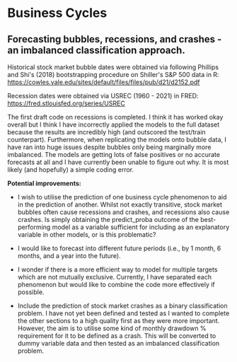 # Business Cycles
## Forecasting bubbles, recessions, and crashes - an imbalanced classification approach.

Historical stock market bubble dates were obtained via following Phillips and Shi's (2018) bootstrapping procedure on Shiller's S&P 500 data in R: https://cowles.yale.edu/sites/default/files/files/pub/d21/d2152.pdf
 
Recession dates were obtained via USREC (1960 - 2021) in FRED: https://fred.stlouisfed.org/series/USREC
 
The first draft code on recessions is completed. I think it has worked okay overall but I think I have incorrectly applied the models to the full dataset because the results are incredibly high (and outscored the test/train counterpart). Furthermore, when replicating the models onto bubble data, I have ran into huge issues despite bubbles only being marginally more imbalanced. The models are getting lots of false positives or no accurate forecasts at all and I have currently been unable to figure out why. It is most likely (and hopefully) a simple coding error.

**Potential improvements:**

- I wish to utilise the prediction of one business cycle phenomenon to aid in the prediction of another. Whilst not exactly transitive, stock market bubbles often cause recessions and crashes, and recessions also cause crashes. Is simply obtaining the predict_proba outcome of the best-performing model as a variable sufficient for including as an explanatory variable in other models, or is this problematic?

- I would like to forecast into different future periods (i.e., by 1 month, 6 months, and a year into the future).

- I wonder if there is a more efficient way to model for multiple targets which are not mutually exclusive. Currently, I have separated each phenomenon but would like to combine the code more effectively if possible.

- Include the prediction of stock market crashes as a binary classification problem. I have not yet been defined and tested as I wanted to complete the other sections to a high quality first as they were more important. However, the aim is to utilise some kind of monthly drawdown % requirement for it to be defined as a crash. This will be converted to dummy variable data and then tested as an imbalanced classification problem.
